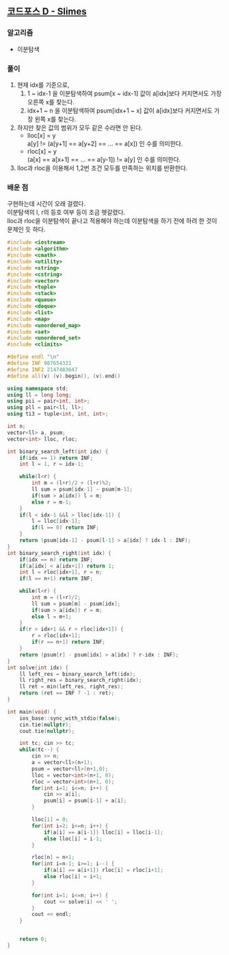 ## [코드포스 D - Slimes](https://codeforces.com/contest/1923/problem/D)

### 알고리즘
- 이분탐색

### 풀이
1. 현재 idx를 기준으로,  
   1. 1 ~ idx-1 을 이분탐색하여 psum[x ~ idx-1] 값이 a[idx]보다 커지면서도 가장 오른쪽 x를 찾는다.
   2. idx+1 ~ n 을 이분탐색하여 psum[idx+1 ~ x] 값이 a[idx]보다 커지면서도 가장 왼쪽 x를 찾는다.
2. 하지만 찾은 값의 범위가 모두 같은 수라면 안 된다.  
   - lloc[x] = y  
     a[y] != (a[y+1] == a[y+2] == ... == a[x]) 인 수를 의미한다.  
   - rloc[x] = y   
     (a[x] == a[x+1] == ... == a[y-1]) != a[y] 인 수를 의미한다.
3. lloc과 rloc을 이용해서 1,2번 조건 모두를 만족하는 위치를 반환한다.

### 배운 점
구현하는데 시간이 오래 걸렸다.  
이분탐색의 l, r의 등호 여부 등이 조금 헷갈렸다.  
lloc과 rloc을 이분탐색이 끝나고 적용해야 하는데 이분탐색을 하기 전에 하려 한 것이 문제인 듯 하다.

```c++
#include <iostream>
#include <algorithm>
#include <cmath>
#include <utility>
#include <string>
#include <cstring>
#include <vector>
#include <tuple>
#include <stack>
#include <queue>
#include <deque>
#include <list>
#include <map>
#include <unordered_map>
#include <set>
#include <unordered_set>
#include <climits>

#define endl "\n"
#define INF 987654321
#define INF2 2147483647
#define all(v) (v).begin(), (v).end()

using namespace std;
using ll = long long;
using pii = pair<int, int>;
using pll = pair<ll, ll>;
using ti3 = tuple<int, int, int>;

int n;
vector<ll> a, psum;
vector<int> lloc, rloc;

int binary_search_left(int idx) {
    if(idx == 1) return INF;
    int l = 1, r = idx-1;

    while(l<r) {
        int m = (l+r)/2 + (l+r)%2;
        ll sum = psum[idx-1] - psum[m-1];
        if(sum > a[idx]) l = m;
        else r = m-1;
    }
    if(l < idx-1 &&l > lloc[idx-1]) {
        l = lloc[idx-1];
        if(l == 0) return INF;
    }
    return (psum[idx-1] - psum[l-1] > a[idx] ? idx-l : INF);
}
int binary_search_right(int idx) {
    if(idx == n) return INF;
    if(a[idx] < a[idx+1]) return 1;
    int l = rloc[idx+1], r = n;
    if(l == n+1) return INF;

    while(l<r) {
        int m = (l+r)/2;
        ll sum = psum[m] - psum[idx];
        if(sum > a[idx]) r = m;
        else l = m+1;
    }
    if(r > idx+1 && r < rloc[idx+1]) {
        r = rloc[idx+1];
        if(r == n+1) return INF;
    }
    return (psum[r] - psum[idx] > a[idx] ? r-idx : INF);
}
int solve(int idx) {
    ll left_res = binary_search_left(idx);
    ll right_res = binary_search_right(idx);
    ll ret = min(left_res, right_res);
    return (ret == INF ? -1 : ret);
}

int main(void) {
    ios_base::sync_with_stdio(false);
    cin.tie(nullptr);
    cout.tie(nullptr);

    int tc; cin >> tc;
    while(tc--) {
        cin >> n;
        a = vector<ll>(n+1);
        psum = vector<ll>(n+1,0);
        lloc = vector<int>(n+1, 0);
        rloc = vector<int>(n+1, 0);
        for(int i=1; i<=n; i++) {
            cin >> a[i];
            psum[i] = psum[i-1] + a[i];
        }

        lloc[1] = 0;
        for(int i=2; i<=n; i++) {
            if(a[i] == a[i-1]) lloc[i] = lloc[i-1];
            else lloc[i] = i-1;
        }

        rloc[n] = n+1;
        for(int i=n-1; i>=1; i--) {
            if(a[i] == a[i+1]) rloc[i] = rloc[i+1];
            else rloc[i] = i+1;
        }

        for(int i=1; i<=n; i++) {
            cout << solve(i) << ' ';
        }
        cout << endl;
    }


    return 0;
}
```